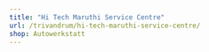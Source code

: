 ```yaml
---
title: "Hi Tech Maruthi Service Centre"
url: /trivandrum/hi-tech-maruthi-service-centre/
shop: Autowerkstatt
---
```

